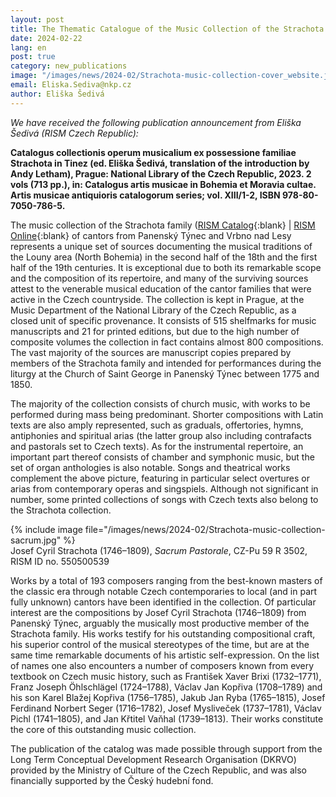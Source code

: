 ```yaml
---
layout: post
title: The Thematic Catalogue of the Music Collection of the Strachota Family from Panenský Týnec
date: 2024-02-22
lang: en
post: true
category: new_publications
image: "/images/news/2024-02/Strachota-music-collection-cover_website.jpg"
email: Eliska.Sediva@nkp.cz
author: Eliška Šedivá
---
```


_We have received the following publication announcement from Eliška Šedivá (RISM Czech Republic):_

**Catalogus collectionis operum musicalium ex possessione familiae Strachota in Tinez (ed. Eliška Šedivá, translation of the introduction by Andy Letham), Prague: National Library of the Czech Republic, 2023. 2 vols (713 pp.), in: Catalogus artis musicae in Bohemia et Moravia cultae. Artis musicae antiquioris catalogorum series; vol. XIII/1-2, ISBN 978-80-7050-786-5.**

The music collection of the Strachota family ([RISM Catalog](https://opac.rism.info/metaopac/perma.do?v=rism&q=-1%3d%22pe30060347%22){:blank} \| [RISM Online](https://rism.online/people/30060347){:blank} of cantors from Panenský Týnec and Vrbno nad Lesy represents a unique set of sources documenting the musical traditions of the Louny area (North Bohemia) in the second half of the 18th and the first half of the 19th centuries. It is exceptional due to both its remarkable scope and the composition of its repertoire, and many of the surviving sources attest to the venerable musical education of the cantor families that were active in the Czech countryside. The collection is kept in Prague, at the Music Department of the National Library of the Czech Republic, as a closed unit of specific provenance. It consists of 515 shelfmarks for music manuscripts and 21 for printed editions, but due to the high number of composite volumes the collection in fact contains almost 800 compositions. The vast majority of the sources are manuscript copies prepared by members of the Strachota family and intended for performances during the liturgy at the Church of Saint George in Panenský Týnec between 1775 and 1850.

The majority of the collection consists of church music, with works to be performed during mass being predominant. Shorter compositions with Latin texts are also amply represented, such as graduals, offertories, hymns, antiphonies and spiritual arias (the latter group also including contrafacts and pastorals set to Czech texts). As for the instrumental repertoire, an important part thereof consists of chamber and symphonic music, but the set of organ anthologies is also notable. Songs and theatrical works complement the above picture, featuring in particular select overtures or arias from contemporary operas and singspiels. Although not significant in number, some printed collections of songs with Czech texts also belong to the Strachota collection.

{% include image file="/images/news/2024-02/Strachota-music-collection-sacrum.jpg" %}\
Josef Cyril Strachota (1746–1809), _Sacrum Pastorale_, CZ-Pu 59 R 3502, RISM ID no. 550500539

Works by a total of 193 composers ranging from the best-known masters of the classic era through notable Czech contemporaries to local (and in part fully unknown) cantors have been identified in the collection. Of particular interest are the compositions by Josef Cyril Strachota (1746–1809) from Panenský Týnec, arguably the musically most productive member of the Strachota family. His works testify for his outstanding compositional craft, his superior control of the musical stereotypes of the time, but are at the same time remarkable documents of his artistic self-expression. On the list of names one also encounters a number of composers known from every textbook on Czech music history, such as František Xaver Brixi (1732–1771), Franz Joseph Öhlschlägel (1724–1788), Václav Jan Kopřiva (1708–1789) and his son Karel Blažej Kopřiva (1756–1785), Jakub Jan Ryba (1765–1815), Josef Ferdinand Norbert Seger (1716–1782), Josef Mysliveček (1737–1781), Václav Pichl (1741–1805), and Jan Křtitel Vaňhal (1739–1813). Their works constitute the core of this outstanding music collection.

The publication of the catalog was made possible through support from the Long Term Conceptual Development Research Organisation (DKRVO) provided by the Ministry of Culture of the Czech Republic, and was also financially supported by the Český hudební fond.

